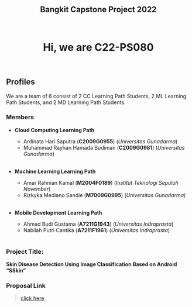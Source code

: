 <h2 align="center">Bangkit Capstone Project 2022</h2>
<br />
<h1 align="center">Hi, we are C22-PS080</h1>

<br />

## **Profiles**

We are a team of 6 consist of 2 CC Learning Path Students, 2 ML Learning Path Students, and 2 MD Learning Path Students.
<br/>

### Members

- **Cloud Computing Learning Path**

  - Ardinata Hari Saputra (**C2009G0955**) (_Universitas Gunadarma_)
  - Muhammad Rayhan Hamada Budiman (**C2009G0981**) (_Universitas Gunadarma_)
    <br />
    <br />

- **Machine Learning Learning Path**

  - Amar Rahman Kamal (**M2004F0189**) (_Institut Teknologi Sepuluh November_)
  - Rizkyka Mediano Sandie (**M7009G0995**) (_Universitas Gunadarma_)
    <br />
    <br />

- **Mobile Development Learning Path**

  - Ahmad Budi Gustama (**A7211G1943**) (_Universitas Indraprasta_)
  - Nabilah Putri Cantika (**A7211F1961**) (_Universitas Indraprasta_)
    <br />
    <br />

### Project Title:

**Skin Disease Detection Using Image Classification Based on Android “SSkin”**

### Proposal Link

> [click here](https://docs.google.com/document/d/1HenIqoP5-g7DLbogeNNVU4GM7mitQjOYjeaPgTbd3UI/edit?usp=sharing)
